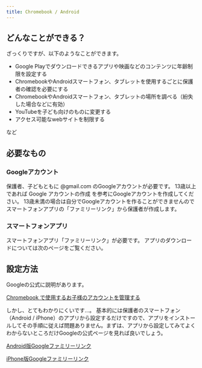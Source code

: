 ```yaml
---
title: Chromebook / Android
---
```

## どんなことができる？
ざっくりですが、以下のようなことができます。

- Google Playでダウンロードできるアプリや映画などのコンテンツに年齢制限を設定する
- ChromebookやAndroidスマートフォン、タブレットを使用するごとに保護者の確認を必要にする
- ChromebookやAndroidスマートフォン、タブレットの場所を調べる（紛失した場合などに有効）
- YouTubeを子ども向けのものに変更する
- アクセス可能なwebサイトを制限する

など

## 必要なもの
### Googleアカウント
保護者、子どもともに @gmail.com のGoogleアカウントが必要です。
13歳以上であれば Google アカウントの作成 を参考にGoogleアカウントを作成してください。
13歳未満の場合は自分でGoogleアカウントを作ることができませんのでスマートフォンアプリの「ファミリーリンク」から保護者が作成します。
### スマートフォンアプリ
スマートフォンアプリ「ファミリーリンク」が必要です。
アプリのダウンロードについては次のページをご覧ください。

## 設定方法
Googleの公式に説明があります。

[Chromebook で使用するお子様のアカウントを管理する](https://support.google.com/chromebook/answer/7680868?hl=ja)

しかし、とてもわかりにくいです...。
基本的には保護者のスマートフォン（Android / iPhone）のアプリから設定するだけですので、アプリをインストールしてその手順に従えば問題ありません。まずは、アプリから設定してみてよくわからないところだけGoogleの公式ページを見れば良いでしょう。

[Android版Googleファミリーリンク](https://play.google.com/store/apps/details?id=com.google.android.apps.kids.familylink&hl=ja&gl=JP)

[iPhone版Googleファミリーリンク](https://apps.apple.com/jp/app/google-%E3%83%95%E3%82%A1%E3%83%9F%E3%83%AA%E3%83%BC-%E3%83%AA%E3%83%B3%E3%82%AF/id1150085200)
